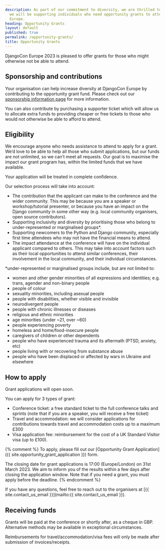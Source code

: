 ```yaml
---
description: As part of our commitment to diversity, we are thrilled to announce that
  we will be supporting individuals who need opportunity grants to attend DjangoCon
  Europe.
heading: Opportunity Grants
layout: default
published: true
permalink: /opportunity-grants/
title: Opportunity Grants
---
```


DjangoCon Europe 2023 is pleased to offer grants for those who might otherwise not be able to attend.

## Sponsorship and contributions
Your organisation can help increase diversity at DjangoCon Europe by contributing to the opportunity grant fund. Please check out our <a href="/sponsors/information/">sponsorship information page</a> for more information.

You can also contribute by purchasing a supporter ticket which will allow us to allocate extra funds to providing cheaper or free tickets to those who would not otherwise be able to afford to attend.

## Eligibility

We encourage anyone who needs assistance to attend to apply for a grant.  We’d love to be able to help all those who submit applications, but our funds are not unlimited, so we can’t meet all requests. Our goal is to maximise the impact our grant program has, within the limited funds that we have available.

Your application will be treated in complete confidence.

Our selection process will take into account:

- The contribution that the applicant can make to the conference and the wider community.  This may be because you are a speaker or workshop/tutorial presenter, or because you have an impact on the Django community in some other way (e.g. local community organisers, open source contributors).
- Supporting inclusivity and diversity by prioritising those who belong to under-represented or marginalised groups*.
- Supporting newcomers to the Python and Django community, especially first time attendees who may not have the financial means to attend.
- The impact attendance at the conference will have on the individual applicant compared to others.  This may take into account factors such as their local opportunities to attend similar conferences, their involvement in the local community, and their individual circumstances.


*under-represented or marginalised groups  include, but are not limited to:
- women and other gender minorities of all expressions and identities; e.g. trans, agender and non-binary people
- people of colour
- sexuality minorities, including asexual people
- people with disabilities, whether visible and invisible
- neurodivergent people
- people with chronic illnesses or diseases
- religious and ethnic minorities
- age minorities (under ~21, over ~60)
- people experiencing poverty
- homeless and home/food-insecure people
- caregivers of children or other dependents
- people who have experienced trauma and its aftermath (PTSD, anxiety, etc)
- people living with or recovering from substance abuse
- people who have been displaced or affected by wars in Ukraine and elsewhere


## How to apply

Grant applications will open soon.

You can apply for 3 types of grant:

- Conference ticket: a free standard ticket to the full conference talks and sprints (note that if you are a speaker, you will receive a free ticket)
- Travel and accommodation: we will consider applications for contributions towards travel and accommodation costs up to a maximum £300
- Visa application fee: reimbursement for the cost of a UK Standard Visitor visa (up to £100).

{% comment %}
To apply, please fill out our [Opportunity Grant Application]({{ site.opportunity_grant_application }}) form.

The closing date for grant applications is 17:00 (Europe/London) on 31st March 2023. We aim to inform you of the results within a few days after closing the application window. Note that if you need a grant, you must apply before the deadline.
{% endcomment %}

If you have any questions, feel free to reach out to the organisers at [{{ site.contact_us_email }}](mailto:{{ site.contact_us_email }}).

## Receiving funds
Grants will be paid at the conference or shortly after, as a cheque in GBP.  Alternative methods may be available in exceptional circumstances.

Reimbursements for travel/accommodation/visa fees will only be made after submission of invoices/receipts.

